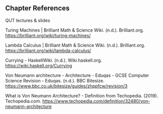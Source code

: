 ## Chapter References
QUT lectures & slides

Turing Machines | Brilliant Math & Science Wiki. (n.d.). Brilliant.org. https://brilliant.org/wiki/turing-machines/

Lambda Calculus | Brilliant Math & Science Wiki. (n.d.). Brilliant.org. https://brilliant.org/wiki/lambda-calculus/

Currying - HaskellWiki. (n.d.). Wiki.haskell.org. https://wiki.haskell.org/Currying

Von Neumann architecture - Architecture - Eduqas - GCSE Computer Science Revision - Eduqas. (n.d.). BBC Bitesize. https://www.bbc.co.uk/bitesize/guides/zhppfcw/revision/3

What is Von Neumann Architecture? - Definition from Techopedia. (2019). Techopedia.com. https://www.techopedia.com/definition/32480/von-neumann-architecture
